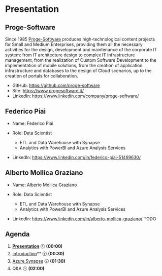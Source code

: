 # Presentation

## Proge-Software

Since 1985 [Proge-Software](https://www.progesoftware.it/) produces high-technological content projects for Small and Medium Enterprises, providing them all the necessary activities for the design, development and maintenance of the corporate IT system: from IT architecture design to complex IT infrastructure management, from the realization of Custom Software Development to the implementation of mobile solutions, from the creation of application infrastructure and databases to the design of Cloud scenarios, up to the creation of portals for collaboration.

- GitHub: https://github.com/proge-software
- Site: https://www.progesoftware.it/
- LinkedIn: https://www.linkedin.com/company/proge-software/

## Federico Piai

- Name: Federico Piai
- Role: Data Scientist
    - ETL and Data Warehouse with Synapse
    - Analytics with PowerBI and Azure Analysis Services

- LinkedIn: https://www.linkedin.com/in/federico-piai-51499630/

## Alberto Mollica Graziano

- Name: Alberto Mollica Graziano
- Role: Data Scientist
    - ETL and Data Warehouse with Synapse
    - Analytics with PowerBI and Azure Analysis Services

- LinkedIn: https://www.linkedin.com/in/alberto-mollica-graziano/
TODO

## Agenda

1. **[Presentation](01.presentation.md)** :clock12: **(00:00)**
2. [Introduction](02.introduction.md)** :clock1230: **(00:30)**
3. [Azure Synapse](03.azure-synapse.md) :clock130: **(01:30)**
4. Q&A :clock2: **(02:00)**

